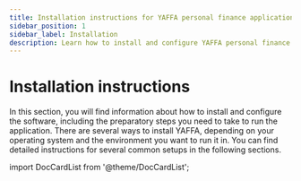 ```yaml
---
title: Installation instructions for YAFFA personal finance application
sidebar_position: 1
sidebar_label: Installation
description: Learn how to install and configure YAFFA personal finance application on your computer or server.
---
```


# Installation instructions

In this section, you will find information about how to install and configure the software, including the preparatory steps you need to take to run the application. There are several ways to install YAFFA, depending on your operating system and the environment you want to run it in. You can find detailed instructions for several common setups in the following sections.

import DocCardList from '@theme/DocCardList';

<DocCardList />